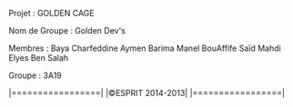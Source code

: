 Projet : GOLDEN CAGE

Nom de Groupe : Golden Dev's

Membres : Baya Charfeddine
          Aymen Barima
          Manel BouAffife
          Saïd Mahdi
          Elyes Ben Salah
          
Groupe : 3A19

|=================|
|©ESPRIT 2014-2013|
|=================|
